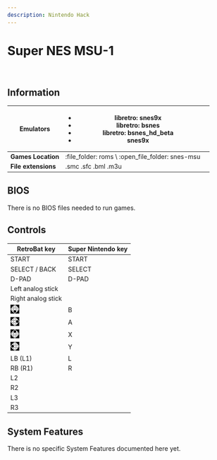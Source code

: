 ```yaml
---
description: Nintendo Hack
---
```


# Super NES MSU-1

<figure><img src="https://i.imgur.com/zbZdaU7.png" alt=""><figcaption></figcaption></figure>

## Information

| **Emulators**       | <ul><li>libretro: snes9x</li><li>libretro: bsnes</li><li>libretro: bsnes_hd_beta</li><li>snes9x</li></ul> |   |
| ------------------- | --------------------------------------------------------------------------------------------------------- | - |
| **Games Location**  | :file\_folder: roms \ :open\_file\_folder: snes-msu                                                       |   |
| **File extensions** | .smc .sfc .bml .m3u                                                                                       |   |

## BIOS

There is no BIOS files needed to run games.

## Controls

| RetroBat key                                                                        | Super Nintendo key |
| ----------------------------------------------------------------------------------- | ------------------ |
| START                                                                               | START              |
| SELECT / BACK                                                                       | SELECT             |
| D-PAD                                                                               | D-PAD              |
| Left analog stick                                                                   |                    |
| Right analog stick                                                                  |                    |
| ![A](<../../.gitbook/assets/image (1) (2) (1).png>)                                 | B                  |
| ![B](<../../.gitbook/assets/image (4) (1).png>)                                     | A                  |
| <img src="../../.gitbook/assets/image (3) (1) (2).png" alt="" data-size="original"> | X                  |
| <img src="../../.gitbook/assets/image (2) (1) (1).png" alt="" data-size="line">     | Y                  |
| LB (L1)                                                                             | L                  |
| RB (R1)                                                                             | R                  |
| L2                                                                                  |                    |
| R2                                                                                  |                    |
| L3                                                                                  |                    |
| R3                                                                                  |                    |

## System Features

There is no specific System Features documented here yet.
